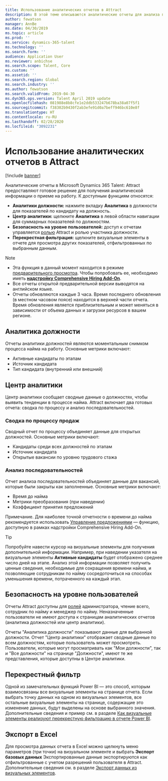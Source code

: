 ```yaml
---
title: Использование аналитических отчетов в Attract
description: В этой теме описываются аналитические отчеты для анализа процесса найма в Microsoft Dynamics 365 Talent - Attract
author: fewatson
manager: AnnBe
ms.date: 04/30/2019
ms.topic: article
ms.prod: ''
ms.service: dynamics-365-talent
ms.technology: ''
ms.search.form: ''
audience: Application User
ms.reviewer: anbichse
ms.search.scope: Talent, Core
ms.custom: ''
ms.assetid: ''
ms.search.region: Global
ms.search.industry: ''
ms.author: fewatson
ms.search.validFrom: 2019-04-30
ms.dyn365.ops.version: Talent April 2019 update
ms.openlocfilehash: 081988e8b8cfe1e2ddb533247b678ba38a07f5f1
ms.sourcegitcommit: f38302b9430f2ab3efe91d0a7beff946bc610e8f
ms.translationtype: HT
ms.contentlocale: ru-RU
ms.lasthandoff: 02/28/2020
ms.locfileid: "3092231"
---
```

# <a name="use-analytic-reports-in-attract"></a>Использование аналитических отчетов в Attract

[!include [banner](includes/banner.md)]

Аналитические отчеты в Microsoft Dynamics 365 Talent: Attract предоставляют готовое решение для получения аналитической информации о приеме на работу. К доступным функциям относятся:

- **Аналитики должности:** нажмите вкладку **Аналитика** в должности для показателей по кандидату на должность.
- **Центр аналитики:** щелкните **Аналитика** в левой области навигации для суммарных показателей по должностям.
- **Безопасность на уровне пользователей:** доступ к отчетам управляется [ролью](security-attract.md) Attract и ролью участника должности.
- **Перекрестная фильтрация:** щелкните визуальные элементы в отчете для просмотра других показателей, отфильтрованных по выбранным данным.

>[!NOTE] 
>- Эта функция в данный момент находится в режиме [предварительного просмотра](access-preview-feature.md). Чтобы попробовать ее, необходимо иметь [**надстройку Comprehensive Hiring Add-On**](attract-comprehensive-hiring.md).
>- Все отчеты открытой предварительной версии выводятся на английском языке.
>- Отчеты обновляются каждые 3 часа. Время последнего обновления (в местном часовом поясе) находится в верхней части отчета. Время обновления является приблизительным и может меняться в зависимости от объема данных и загрузки ресурсов в вашем регионе.

## <a name="job-analytics"></a>Аналитика должности

Отчеты аналитики должностей являются моментальным снимком процесса найма на работу.  Основные метрики включают:

- Активные кандидаты по этапам
- Источник кандидата
- Тип кандидата (внутренний или внешний)

## <a name="analytics-hub"></a>Центр аналитики

Центр аналитики сообщает сводные данные о должностях, чтобы выявить тенденции в процессе найма. Attract включает два готовых отчета: сводка по процессу и анализ последовательностей.

### <a name="pipeline-summary"></a>Сводка по процессу продаж

Сводный отчет по процессу объединяет данные для открытых должностей. Основные метрики включают:

- Кандидаты среди всех должностей по этапам
- Источник кандидата
- Открытые вакансии по уровню трудового стажа

### <a name="funnel-analysis"></a>Анализ последовательностей

Отчет анализа последовательностей объединяет данные для вакансий, которые были закрыты как заполненные. Основные метрики включают:

- Время до найма
- Метрики преобразования (при наведении)
- Коэффициент принятия предложений

Примечание. Для наиболее точной отчетности о времени до найма рекомендуется использовать [Управление предложениями](offer-setup.md) — функцию, доступную в рамках надстройки Comprehensive Hiring Add-On.

>[!TIP] 
>Попробуйте навести курсор на визуальные элементы для получения дополнительной информации. Например, при наведении указателя на визуальные элементы **Активные кандидаты** будет отображено среднее число дней на этапе. Анализ этой информации позволяет получить ценные сведения, необходимые для сокращения времени найма, и позволяющие сотрудникам по найму сосредоточиться на способах уменьшения времени, потраченного на каждый этап.

## <a name="user-specific-security"></a>Безопасность на уровне пользователей

Отчеты Attract доступны для [ролей](security-attract.md) администратора, чтение всего, сотрудник по найму и менеджер по найму. Неназначенные пользователи не имеют доступа к страницам аналитических отчетов (аналитика должностей или центр аналитики).

Отчеты "Аналитика должности" показывают данные для выбранной должности. Отчет "Центр аналитики" отображает сводные данные по всем должностям, которые пользователь может просмотреть. Пользователи, которые могут просматривать как "Мои должности", так и "Все должности" на странице "Должности", имеют те же представления, которые доступны в Центре аналитики.

## <a name="cross-filter"></a>Перекрестный фильтр

Одной из замечательных функций Power BI — это способ, которым взаимосвязаны все визуальные элементы на странице отчета. Если выбрать точку данных на одном из визуальных элементов, все остальные визуальные элементы на странице, содержащие это изменение данных, будут выделены на основе выбранного значения. Дополнительные сведения и пример см. в разделе [Как визуальные элементы реализуют перекрестную фильтрацию в отчете Power BI](https://docs.microsoft.com/power-bi/consumer/end-user-interactions).

## <a name="export-to-excel"></a>Экспорт в Excel

Для просмотра данных отчета в Excel можно щелкнуть меню параметров (три точки) на визуальном элементе и выбрать **Экспорт базовых данных** Экспортированные данные экспортируются как отфильтрованные с учетом разрешений пользователя в Attract. Дополнительные сведения см. в разделе [Экспорт данных из визуальных элементов](https://docs.microsoft.com/power-bi/visuals/power-bi-visualization-export-data).
